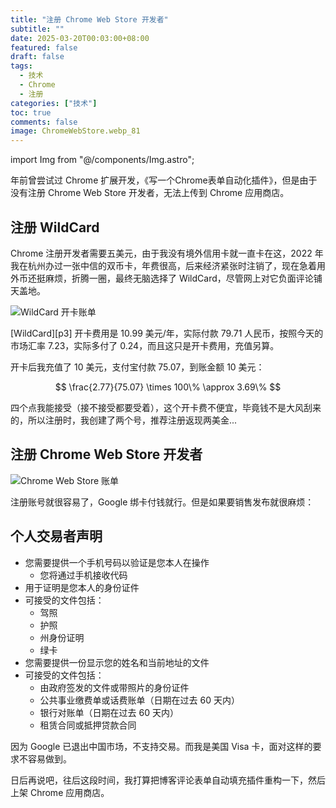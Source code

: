 ```yaml
---
title: "注册 Chrome Web Store 开发者"
subtitle: ""
date: 2025-03-20T00:03:00+08:00
featured: false
draft: false
tags:
  - 技术
  - Chrome
  - 注册
categories: ["技术"]
toc: true
comments: false
image: ChromeWebStore.webp_81
---
```

import Img from "@/components/Img.astro";

年前曾尝试过 Chrome 扩展开发，《写一个Chrome表单自动化插件》，但是由于没有注册 Chrome Web Store 开发者，无法上传到 Chrome 应用商店。

## 注册 WildCard

Chrome 注册开发者需要五美元，由于我没有境外信用卡就一直卡在这，2022 年我在杭州办过一张中信的双币卡，年费很高，后来经济紧张时注销了，现在急着用外币还挺麻烦，折腾一圈，最终无脑选择了 WildCard，尽管网上对它负面评论铺天盖地。

<Img src="20250319214114.webp" alt="WildCard 开卡账单" exif={false} />

[WildCard][p3] 开卡费用是 10.99 美元/年，实际付款 79.71 人民币，按照今天的市场汇率 7.23，实际多付了 0.24，而且这只是开卡费用，充值另算。

开卡后我充值了 10 美元，支付宝付款 75.07，到账金额 10 美元：

$$
\frac{2.77}{75.07} \times 100\% \approx 3.69\%
$$

四个点我能接受（接不接受都要受着），这个开卡费不便宜，毕竟钱不是大风刮来的，所以注册时，我创建了两个号，推荐注册返现两美金...

## 注册 Chrome Web Store 开发者

<Img src="20250319225638.webp" alt="Chrome Web Store 账单" exif={false} />

注册账号就很容易了，Google 绑卡付钱就行。但是如果要销售发布就很麻烦：

## 个人交易者声明

- 您需要提供一个手机号码以验证是您本人在操作
  - 您将通过手机接收代码
- 用于证明是您本人的身份证件
- 可接受的文件包括：
  - 驾照
  - 护照
  - 州身份证明
  - 绿卡
- 您需要提供一份显示您的姓名和当前地址的文件
- 可接受的文件包括：
  - 由政府签发的文件或带照片的身份证件
  - 公共事业缴费单或话费账单（日期在过去 60 天内）
  - 银行对账单（日期在过去 60 天内）
  - 租赁合同或抵押贷款合同

因为 Google 已退出中国市场，不支持交易。而我是美国 Visa 卡，面对这样的要求不容易做到。

日后再说吧，往后这段时间，我打算把博客评论表单自动填充插件重构一下，然后上架 Chrome 应用商店。